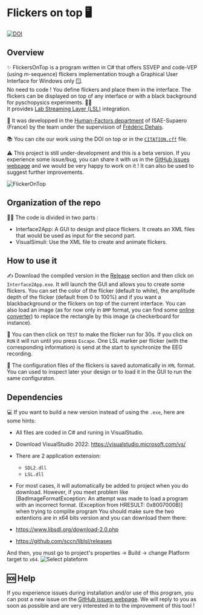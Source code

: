 Flickers on top 🖥️
=======================
[![DOI](https://zenodo.org/badge/483661450.svg)](https://zenodo.org/badge/latestdoi/483661450)

Overview
------------------
✨ FlickersOnTop is a program written in C# that offers SSVEP and code-VEP (using m-sequence) flickers implementation trough a Graphical User Interface for Windows only 🪟.   
No need to code ! You define flickers and place them in the interface. The flickers can be displayed on top of any interface or with a black background for pyschopysics experiments. 🧑‍🔬  
It provides [Lab Streaming Layer (LSL)](https://github.com/sccn/labstreaminglayer) integration.

🧠 It was developped in the [Human-Factors department](https://personnel.isae-supaero.fr/neuroergonomie-et-facteurs-humains-dcas?lang=en) of ISAE-Supaero (France) by the team under the supervision of [Frédéric Dehais](https://personnel.isae-supaero.fr/frederic-dehais/). 

📚 You can cite our work using the DOI on top or in the [`CITATION.cff`](https://github.com/ludovicdmt/FlickersOnTop/blob/main/CITATION.cff) file. 

⚠️ This project is still under-development and this is a beta version. If you experience some issue/bug, you can share it with us in the [GitHub issues webpage](https://github.com/ludovicdmt/FlickersOnTop/issues) and we would be very happy to work on it ! It can also be used to suggest further improvements. 

![FlickerOnTop](https://user-images.githubusercontent.com/19227268/207640580-4b37e8f1-eb59-4719-b924-be0f3882d3e6.PNG)

Organization of the repo
---------------
🧑‍💻 The code is divided in two parts : 
* Interface2App: A GUI to design and place flickers. It creats an XML files that would be used as input for the second part.
* VisualSimuli: Use the XML file to create and animate flickers.

How to use it
---------------
✍️ Download the compiled version in the [Release](https://github.com/ludovicdmt/FlickersOnTop/releases) section and then click on `Interface2App.exe`. It will launch the GUI and allows you to create some flickers. You can set the color of the flicker (default to white), the amplitude depth of the flicker (default from 0 to 100%) and if you want a blackbackground or the flickers on top of the current interface. You can also load an image (as for now only in `BMP` format, you can find some [online converter](https://image.online-convert.com/fr/convertir-en-bmp)) to replace the rectangle by this image (a checkerboard for instance).

🏃 You can then click on `TEST` to make the flicker run for 30s. If you click on `RUN` it will run until you press `Escape`. One LSL marker per flicker (with the corresponding information) is send at the start to synchronize the EEG recording.     

💾 The configuration files of the flickers is saved automatically in `XML` format. You can used to inspect later your design or to load it in the GUI to run the same configuraton.


Dependencies
---------------
💻 If you want to build a new version instead of using the `.exe`, here are some hints: 
- All files are coded in C# and runing in VisualStudio.  
- Download VisualStudio 2022: <https://visualstudio.microsoft.com/vs/>  
- There are 2 application extension: 
    * `SDL2.dll`
    * `LSL.dll`
- For most cases, it will automatically be added to project when you do download. However, if you meet problem like [BadImageFormatException: An attempt was made to load a program with an incorrect format. (Exception from HRESULT: 0x8007000B)] when trying to complite program
You should make sure the two extentions are in x64 bits version and you can download them there:

 - https://www.libsdl.org/download-2.0.php
 - https://github.com/sccn/liblsl/releases

 
And then, you must go to project's properties -> Build -> change Platform target to `x64`.
![Select plateform](https://user-images.githubusercontent.com/102971418/176470491-9454a7da-a7c8-4472-b526-578e37f3c928.png)

🆘 Help
--------------

If you experience issues during installation and/or use of this program, you can post a new issue on the [GitHub issues webpage](https://github.com/ludovicdmt/FlickersOnTop/issues). We will reply to you as soon as possible and are very interested in to the improvement of this tool !  
